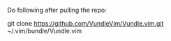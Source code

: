 Do following after pulling the repo:

git clone https://github.com/VundleVim/Vundle.vim.git ~/.vim/bundle/Vundle.vim
